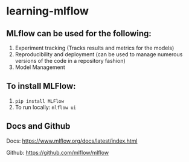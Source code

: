 # learning-mlflow

## MLflow can be used for the following:

1) Experiment tracking (Tracks results and metrics for the models)
2) Reproducibility and deployment (can be used to manage numerous versions of the code in a repository fashion)
3) Model Management


## To install MLFlow:
1) `pip install MLFlow`
2) To run locally: `mlflow ui`

## Docs and Github
Docs: https://www.mlflow.org/docs/latest/index.html

Github: https://github.com/mlflow/mlflow
